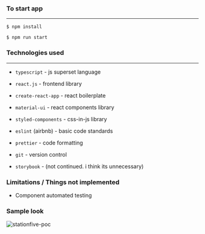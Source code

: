 ### To start app

---

`$ npm install`

`$ npm run start`

### Technologies used

---

- `typescript` - js superset language

- `react.js` - frontend library

- `create-react-app` - react boilerplate

- `material-ui` - react components library

- `styled-components` - css-in-js library

- `eslint` (airbnb) - basic code standards

- `prettier` - code formatting

- `git` - version control

- `storybook` - (not continued. i think its unnecessary)

### Limitations / Things not implemented

- Component automated testing

### Sample look

![stationfive-poc](https://user-images.githubusercontent.com/36555546/112939608-5c836380-915e-11eb-9f02-2c6f92f3dc1c.gif)
